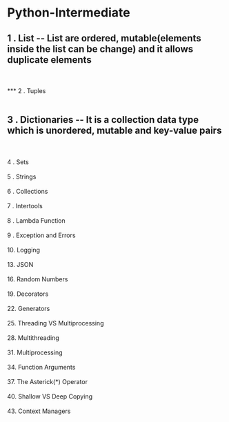 # Python-Intermediate
 
## 1 . List  -- List are ordered, mutable(elements inside the list can be change) and it allows duplicate elements
</br>
</br>
***
2 . Tuples 
</br>
</br>

## 3 . Dictionaries -- It is a collection data type which is unordered, mutable and key-value pairs
</br>
</br>
4 . Sets
</br>
</br>
5 . Strings
</br>
</br>
6 . Collections
</br>
</br>
7 . Intertools
</br>
</br>
8 . Lambda Function
</br>
</br>
9 . Exception and Errors
</br>
</br>
10. Logging
</br>
</br>
13. JSON
</br>
</br>
16. Random Numbers
</br>
</br>
19. Decorators
</br>
</br>
22. Generators
</br>
</br>
25. Threading VS Multiprocessing
</br>
</br>
28. Multithreading
</br>
</br>
31. Multiprocessing
</br>
</br>
34. Function Arguments
</br>
</br>
37. The Asterick(*) Operator
</br>
</br>
40. Shallow VS Deep Copying
</br>
</br>
43. Context Managers
